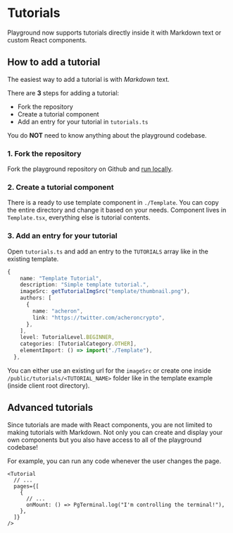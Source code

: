 # Tutorials

Playground now supports tutorials directly inside it with Markdown text or custom React components.

## How to add a tutorial

The easiest way to add a tutorial is with _Markdown_ text.

There are **3** steps for adding a tutorial:

- Fork the repository
- Create a tutorial component
- Add an entry for your tutorial in `tutorials.ts`

You do **NOT** need to know anything about the playground codebase.

### 1. Fork the repository

Fork the playground repository on Github and [run locally](https://github.com/solana-playground/solana-playground/blob/master/README.md#run-locally).

### 2. Create a tutorial component

There is a ready to use template component in `./Template`. You can copy the entire directory and change it based on your needs. Component lives in `Template.tsx`, everything else is tutorial contents.

### 3. Add an entry for your tutorial

Open `tutorials.ts` and add an entry to the `TUTORIALS` array like in the existing template.

```ts
{
    name: "Template Tutorial",
    description: "Simple template tutorial.",
    imageSrc: getTutorialImgSrc("template/thumbnail.png"),
    authors: [
      {
        name: "acheron",
        link: "https://twitter.com/acheroncrypto",
      },
    ],
    level: TutorialLevel.BEGINNER,
    categories: [TutorialCategory.OTHER],
    elementImport: () => import("./Template"),
  },
```

You can either use an existing url for the `imageSrc` or create one inside `/public/tutorials/<TUTORIAL_NAME>` folder like in the template example (inside client root directory).

## Advanced tutorials

Since tutorials are made with React components, you are not limited to making tutorials with Markdown. Not only you can create and display your own components but you also have access to all of the playground codebase!

For example, you can run any code whenever the user changes the page.

```tsx
<Tutorial
  // ...
  pages={[
    {
      // ...
      onMount: () => PgTerminal.log("I'm controlling the terminal!"),
    },
  ]}
/>
```
